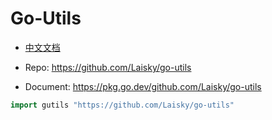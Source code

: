 # Go-Utils


* [中文文档](./cn/index.md)


* Repo: <https://github.com/Laisky/go-utils>
* Document: <https://pkg.go.dev/github.com/Laisky/go-utils>

```go
import gutils "https://github.com/Laisky/go-utils"
```
